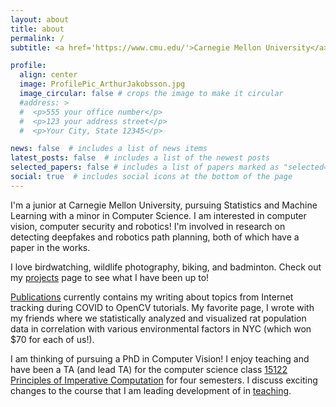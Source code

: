 ```yaml
---
layout: about
title: about
permalink: /
subtitle: <a href='https://www.cmu.edu/'>Carnegie Mellon University</a>. Birds, photography, and maybe a bit of computer science

profile:
  align: center
  image: ProfilePic_ArthurJakobsson.jpg
  image_circular: false # crops the image to make it circular
  #address: >
  #  <p>555 your office number</p>
  #  <p>123 your address street</p>
  #  <p>Your City, State 12345</p>

news: false  # includes a list of news items
latest_posts: false  # includes a list of the newest posts
selected_papers: false # includes a list of papers marked as "selected={true}"
social: true  # includes social icons at the bottom of the page
---
```


I'm a junior at Carnegie Mellon University, pursuing Statistics and Machine Learning with a minor in Computer Science. I am interested in computer vision, computer security and robotics! I'm involved in research on detecting deepfakes and robotics path planning, both of which have a paper in the works.

I love birdwatching, wildlife photography, biking, and badminton. Check out my [projects](/projects) page to see what I have been up to!

[Publications](/publications) currently contains my writing about topics from Internet tracking during COVID to OpenCV tutorials. My favorite page, I wrote with my friends where we statistically analyzed and visualized rat population data in correlation with various environmental factors in NYC (which won $70 for each of us!).

I am thinking of pursuing a PhD in Computer Vision! I enjoy teaching and have been a TA (and lead TA) for the computer science class [15122 Principles of Imperative Computation](https://csd.cmu.edu/course-profiles/15-122-principles-imperative-computation) for four semesters. I discuss exciting changes to the course that I am leading development of in [teaching](/teaching).


